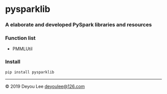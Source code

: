 # pysparklib

### A elaborate and developed PySpark libraries and resources


### Function list

- PMMLUtil


### Install
```bash
pip install pysparklib
```

---
&copy; 2019 Deyou Lee <deyoulee@126.com>